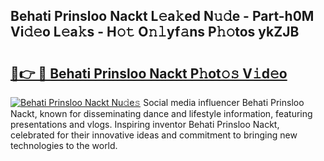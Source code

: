## Behati Prinsloo Nackt L𝚎a𝚔ed N𝚞𝚍e - Part-h0M Vi𝚍𝚎o L𝚎a𝚔s - H𝚘𝚝 O𝚗𝚕yf𝚊ns P𝚑𝚘tos ykZJB

# <h2><a href="http://kfciil.oniu.top/?m=Behati+Prinsloo+Nackt">🔗👉 🔴 Behati Prinsloo Nackt P𝚑ot𝚘𝚜 V𝚒d𝚎o</a></h2>

[![Behati Prinsloo Nackt Nu𝚍e𝚜](https://i.imgur.com/0qMVB7G.gif)](http://kfciil.oniu.top/?m=Behati+Prinsloo+Nackt)
Social media influencer Behati Prinsloo Nackt, known for disseminating dance and lifestyle information, featuring presentations and vlogs. Inspiring inventor Behati Prinsloo Nackt, celebrated for their innovative ideas and commitment to bringing new technologies to the world.  
